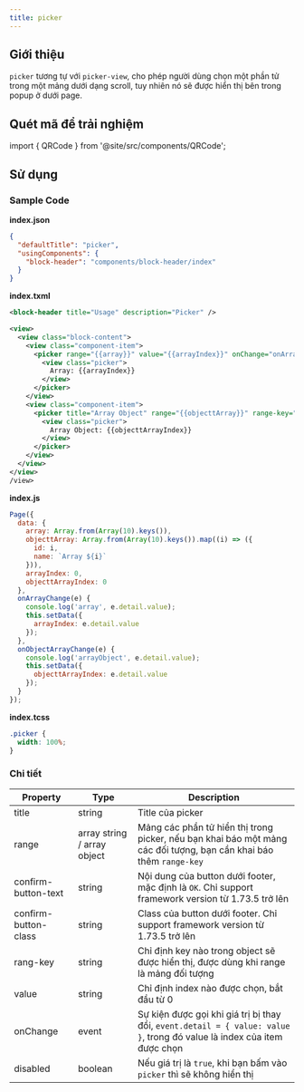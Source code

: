 ```yaml
---
title: picker
---
```


## Giới thiệu

`picker` tương tự với `picker-view`, cho phép người dùng chọn một phần tử trong một mảng dưới dạng scroll, tuy nhiên nó sẽ được hiển thị bên trong popup ở dưới page.

## Quét mã để trải nghiệm

import { QRCode } from '@site/src/components/QRCode';

<QRCode page="pages/component/basic/picker/index" />

## Sử dụng

### Sample Code

**index.json**

```json
{
  "defaultTitle": "picker",
  "usingComponents": {
    "block-header": "components/block-header/index"
  }
}
```

**index.txml**

```xml
<block-header title="Usage" description="Picker" />

<view>
  <view class="block-content">
    <view class="component-item">
      <picker range="{{array}}" value="{{arrayIndex}}" onChange="onArrayChange">
        <view class="picker">
          Array: {{arrayIndex}}
        </view>
      </picker>
    </view>
    <view class="component-item">
      <picker title="Array Object" range="{{objecttArray}}" range-key="name" value="{{objecttArrayIndex}}" onChange="onObjectArrayChange">
        <view class="picker">
          Array Object: {{objecttArrayIndex}}
        </view>
      </picker>
    </view>
  </view>
</view>
/view>
```

**index.js**

```js
Page({
  data: {
    array: Array.from(Array(10).keys()),
    objecttArray: Array.from(Array(10).keys()).map((i) => ({
      id: i,
      name: `Array ${i}`
    })),
    arrayIndex: 0,
    objecttArrayIndex: 0
  },
  onArrayChange(e) {
    console.log('array', e.detail.value);
    this.setData({
      arrayIndex: e.detail.value
    });
  },
  onObjectArrayChange(e) {
    console.log('arrayObject', e.detail.value);
    this.setData({
      objecttArrayIndex: e.detail.value
    });
  }
});
```

**index.tcss**

```css
.picker {
  width: 100%;
}
```

### Chi tiết

| Property             | Type                        | Description                                                                                                             |
| -------------------- | --------------------------- | ----------------------------------------------------------------------------------------------------------------------- |
| title                | string                      | Title của picker                                                                                                        |
| range                | array string / array object | Mảng các phần tử hiển thị trong picker, nếu bạn khai báo một mảng các đối tượng, bạn cần khai báo thêm `range-key`      |
| confirm-button-text  | string                      | Nội dung của button dưới footer, mặc định là `OK`. Chỉ support framework version từ 1.73.5 trở lên                      |
| confirm-button-class | string                      | Class của button dưới footer. Chỉ support framework version từ 1.73.5 trở lên                                           |
| rang-key             | string                      | Chỉ định key nào trong object sẽ được hiển thị, được dùng khi range là mảng đối tượng                                   |
| value                | string                      | Chỉ định index nào được chọn, bắt đầu từ 0                                                                              |
| onChange             | event                       | Sự kiện được gọi khi giá trị bị thay đổi, `event.detail = { value: value }`, trong đó value là index của item được chọn |
| disabled             | boolean                     | Nếu giá trị là `true`, khi bạn bấm vào `picker` thì sẽ không hiển thị                                                   |
